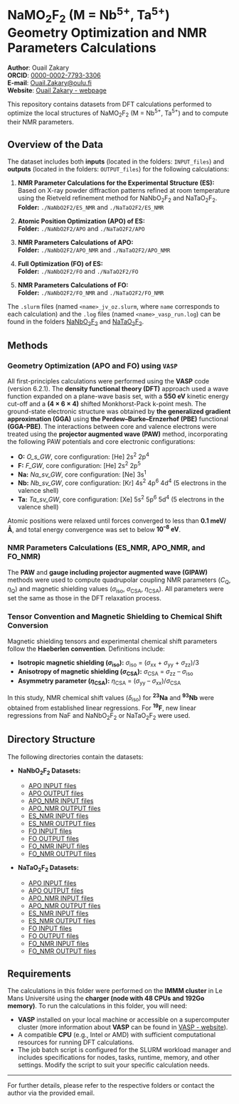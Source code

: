 # NaMO<sub>2</sub>F<sub>2</sub> (M = Nb<sup>5+</sup>, Ta<sup>5+</sup>) Geometry Optimization and NMR Parameters Calculations
**Author**: Ouail Zakary \
**ORCID**: [0000-0002-7793-3306](https://orcid.org/0000-0002-7793-3306) \
**E-mail**: [Ouail.Zakary@oulu.fi](mailto:Ouail.Zakary@oulu.fi) \
**Website**: [Ouail Zakary - webpage](https://cc.oulu.fi/~nmrwww/members/Ouail_Zakary.html)

This repository contains datasets from DFT calculations performed to optimize the local structures of NaMO<sub>2</sub>F<sub>2</sub> (M = Nb<sup>5+</sup>, Ta<sup>5+</sup>) and to compute their NMR parameters.

## Overview of the Data

The dataset includes both **inputs** (located in the folders: `INPUT_files`) and **outputs** (located in the folders: `OUTPUT_files`) for the following calculations:

1. **NMR Parameter Calculations for the Experimental Structure (ES):**  
   Based on X-ray powder diffraction patterns refined at room temperature using the Rietveld refinement method for NaNbO<sub>2</sub>F<sub>2</sub> and NaTaO<sub>2</sub>F<sub>2</sub>.  
   **Folder:** `./NaNbO2F2/ES_NMR` and `./NaTaO2F2/ES_NMR`

2. **Atomic Position Optimization (APO) of ES:**  
   **Folder:** `./NaNbO2F2/APO` and `./NaTaO2F2/APO`

3. **NMR Parameters Calculations of APO:**  
   **Folder:** `./NaNbO2F2/APO_NMR` and `./NaTaO2F2/APO_NMR`

4. **Full Optimization (FO) of ES:**  
   **Folder:** `./NaNbO2F2/FO` and `./NaTaO2F2/FO`

5. **NMR Parameters Calculations of FO:**  
   **Folder:** `./NaNbO2F2/FO_NMR` and `./NaTaO2F2/FO_NMR`

The `.slurm` files (named `<name>_jv_oz.slurm`, where `name` corresponds to each calculation) and the `.log` files (named `<name>_vasp_run.log`) can be found in the folders [NaNbO<sub>2</sub>F<sub>2</sub>](./NaNbO2F2) and [NaTaO<sub>2</sub>F<sub>2</sub>](./NaTaO2F2).

## Methods

### Geometry Optimization (APO and FO) using `VASP`

All first-principles calculations were performed using the **VASP** code (version 6.2.1). The **density functional theory (DFT)** approach used a wave function expanded on a plane-wave basis set, with a **550 eV** kinetic energy cut-off and a **(4 × 6 × 4)** shifted Monkhorst-Pack k-point mesh. The ground-state electronic structure was obtained by **the generalized gradient approximation (GGA)** using **the Perdew–Burke–Ernzerhof (PBE)** functional **(GGA-PBE)**. The interactions between core and valence electrons were treated using the **projector augmented wave (PAW)** method, incorporating the following PAW potentials and core electronic configurations:

- **O:** *O_s_GW*, core configuration: [He] 2s<sup>2</sup> 2p<sup>4</sup>
- **F:** *F_GW*, core configuration: [He] 2s<sup>2</sup> 2p<sup>5</sup>
- **Na:** *Na_sv_GW*, core configuration: [Ne] 3s<sup>1</sup>
- **Nb:** *Nb_sv_GW*, core configuration: [Kr] 4s<sup>2</sup> 4p<sup>6</sup> 4d<sup>4</sup> (5 electrons in the valence shell)
- **Ta:** *Ta_sv_GW*, core configuration: [Xe] 5s<sup>2</sup> 5p<sup>6</sup> 5d<sup>4</sup> (5 electrons in the valence shell)

Atomic positions were relaxed until forces converged to less than **0.1 meV/Å**, and total energy convergence was set to below **10<sup>–8</sup> eV**.

### NMR Parameters Calculations (ES_NMR, APO_NMR, and FO_NMR)

The **PAW** and **gauge including projector augmented wave (GIPAW)** methods were used to compute quadrupolar coupling NMR parameters (*C*<sub>Q</sub>, *η*<sub>Q</sub>) and magnetic shielding values (*σ*<sub>iso</sub>, *σ*<sub>CSA</sub>, *η*<sub>CSA</sub>). All parameters were set the same as those in the DFT relaxation process.

### Tensor Convention and Magnetic Shielding to Chemical Shift Conversion

Magnetic shielding tensors and experimental chemical shift parameters follow the **Haeberlen convention**. Definitions include:

- **Isotropic magnetic shielding (*σ*<sub>iso</sub>):** *σ*<sub>iso</sub> = (*σ*<sub>xx</sub> + *σ*<sub>yy</sub> + *σ*<sub>zz</sub>)/3  
- **Anisotropy of magnetic shielding (*σ*<sub>CSA</sub>):** *σ*<sub>CSA</sub> = *σ*<sub>zz</sub> – *σ*<sub>iso</sub>  
- **Asymmetry parameter (*η*<sub>CSA</sub>):** *η*<sub>CSA</sub> = (*σ*<sub>yy</sub> – *σ*<sub>xx</sub>)/*σ*<sub>CSA</sub>

In this study, NMR chemical shift values (*δ*<sub>iso</sub>) for **<sup>23</sup>Na** and **<sup>93</sup>Nb** were obtained from established linear regressions. For **<sup>19</sup>F**, new linear regressions from NaF and NaNbO<sub>2</sub>F<sub>2</sub> or NaTaO<sub>2</sub>F<sub>2</sub> were used.

## Directory Structure

The following directories contain the datasets:

- **NaNbO<sub>2</sub>F<sub>2</sub> Datasets:**
  - [APO INPUT files](./NaNbO2F2/APO/INPUT_files)
  - [APO OUTPUT files](./NaNbO2F2/APO/OUTPUT_files)
  - [APO_NMR INPUT files](./NaNbO2F2/APO_NMR/INPUT_files)
  - [APO_NMR OUTPUT files](./NaNbO2F2/APO_NMR/OUTPUT_files)
  - [ES_NMR INPUT files](./NaNbO2F2/ES_NMR/INPUT_files)
  - [ES_NMR OUTPUT files](./NaNbO2F2/ES_NMR/OUTPUT_files)
  - [FO INPUT files](./NaNbO2F2/FO/INPUT_files)
  - [FO OUTPUT files](./NaNbO2F2/FO/OUTPUT_files)
  - [FO_NMR INPUT files](./NaNbO2F2/FO_NMR/INPUT_files)
  - [FO_NMR OUTPUT files](./NaNbO2F2/FO_NMR/OUTPUT_files)

- **NaTaO<sub>2</sub>F<sub>2</sub> Datasets:**
  - [APO INPUT files](./NaTaO2F2/APO/INPUT_files)
  - [APO OUTPUT files](./NaTaO2F2/APO/OUTPUT_files)
  - [APO_NMR INPUT files](./NaTaO2F2/APO_NMR/INPUT_files)
  - [APO_NMR OUTPUT files](./NaTaO2F2/APO_NMR/OUTPUT_files)
  - [ES_NMR INPUT files](./NaTaO2F2/ES_NMR/INPUT_files)
  - [ES_NMR OUTPUT files](./NaTaO2F2/ES_NMR/OUTPUT_files)
  - [FO INPUT files](./NaTaO2F2/FO/INPUT_files)
  - [FO OUTPUT files](./NaTaO2F2/FO/OUTPUT_files)
  - [FO_NMR INPUT files](./NaTaO2F2/FO_NMR/INPUT_files)
  - [FO_NMR OUTPUT files](./NaTaO2F2/FO_NMR/OUTPUT_files)

## Requirements

The calculations in this folder were performed on the **IMMM cluster** in Le Mans Université using the **charger (node with 48 CPUs and 192Go memory)**. To run the calculations in this folder, you will need:

- **VASP** installed on your local machine or accessible on a supercomputer cluster (more information about **VASP** can be found in [VASP - website](https://www.vasp.at/)).
- A compatible **CPU** (e.g., Intel or AMD) with sufficient computational resources for running DFT calculations.
- The job batch script is configured for the SLURM workload manager and includes specifications for nodes, tasks, runtime, memory, and other settings. Modify the script to suit your specific calculation needs.

---

For further details, please refer to the respective folders or contact the author via the provided email.
